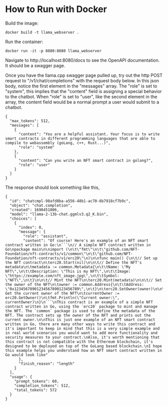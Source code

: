 # How to Run with Docker

Build the image:

```docker build -t llama_webserver .```

Run the container:

```docker run -it -p 8080:8080 llama_webserver ```


Navigate to http://localhost:8080/docs to see the OpenAPI documentation. It should be a swagger page.

Once you have the llama.cpp swagger page pulled up, try out the http POST request to "/v1/chat/completions" with the request body below. In this json body, notice the first element in the "messages" array. The "role" is set to "system", this implies that the "content" field is assigning a special behavior to the chatbot. When "role" is set to "user", like the second element in the array, the content field would be a normal prompt a user would submit to a chatbot.

```
{
  "max_tokens": 512,
  "messages": [
    {
      "content": "You are a helpful assistant. Your focus is to write smart contracts in different programming languages that are able to compile to webassembly (goLang, c++, Rust...)",
      "role": "system"
    },
    {
      "content": "Can you write an NFT smart contract in golang?",
      "role": "user"
    }
  ]
}
```

The response should look something like this,

```
{
  "id": "chatcmpl-98afd8ba-a556-48b1-ac70-6b7918cf7b9c",
  "object": "chat.completion",
  "created": 1690451806,
  "model": "llama-2-13b-chat.ggmlv3.q2_K.bin",
  "choices": [
    {
      "index": 0,
      "message": {
        "role": "assistant",
        "content": "Of course! Here's an example of an NFT smart contract written in Go:\n```\n// A simple NFT contract written in Go\npackage main\n\nimport (\n\t\"fmt\"\n\t\"github.com/NFT-Foundation/nft-contracts/v1/common\"\n\t\"github.com/NFT-Foundation/nft-contracts/v1/erc20\"\n)\n\nfunc main() {\n\t// Set up the NFT contract\n\terc20.Start(nil)\n\n\t// Define the NFT's metadata\n\tmetadata := common.Metadata{\n\t\tName: \"My NFT\",\n\t\tDescription: \"This is my NFT\",\n\t\tImage: \"https://example.com/nft_image.jpg\",\n\t\tSymbol: \"NFT\",\n\t}\n\n\t// Mint the NFT\n\terc20.Mint(metadata)\n\n\t// Set the owner of the NFT\n\towner := common.Address{\n\t\tAddress: \"0x12345678901234567890123456789\",\n\t}\n\terc20.SetOwner(owner)\n\n\t// Get the current owner of the NFT\n\tcurrentOwner := erc20.GetOwner()\n\tfmt.Println(\"Current owner:\", currentOwner)\n}\n```\nThis contract is an example of a simple NFT contract written in Go, using the `erc20` package to mint and manage the NFT. The `common` package is used to define the metadata of the NFT. The contract sets up the owner of the NFT and prints out the current owner.\n\nThis is just one example of an NFT smart contract written in Go, there are many other ways to write this contract and it's important to keep in mind that this is a very simple example and in real world scenarios you would want to add more functionality and security measures to your contract.\nAlso, it's worth mentioning that this contract is not compatible with the Ethereum blockchain, it's designed to be deployed on top of the GoLang based blockchain.\nI hope this example helps you understand how an NFT smart contract written in Go would look like"
      },
      "finish_reason": "length"
    }
  ],
  "usage": {
    "prompt_tokens": 60,
    "completion_tokens": 512,
    "total_tokens": 572
  }
}
```